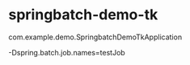 # springbatch-demo-tk

com.example.demo.SpringbatchDemoTkApplication

-Dspring.batch.job.names=testJob
